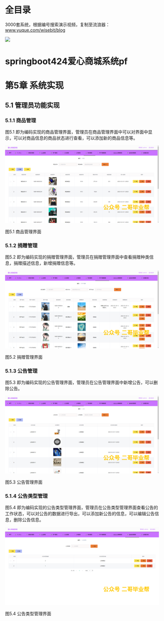 # 全目录

3000套系统，根据编号搜索演示视频，复制至流浪器：www.yuque.com/wisebit/blog


![](https://bitwise.oss-cn-heyuan.aliyuncs.com/2024/11/06/qq_wechat.png)

# springboot424爱心商城系统pf

# 第5章 系统实现

## 5.1 管理员功能实现
### 5.1.1 商品管理
图5.1 即为编码实现的商品管理界面，管理员在商品管理界面中可以对界面中显示，可以对商品信息的商品状态进行查看，可以添加新的商品信息等。

![](/md/blog.017.png)

图5.1 商品管理界面
### 5.1.2 捐赠管理
图5.2 即为编码实现的捐赠管理界面，管理员在捐赠管理界面中查看捐赠种类信息，捐赠描述信息，新增捐赠信息等。

![](/md/blog.018.png)

图5.2 捐赠管理界面
### 5.1.3 公告管理
图5.3 即为编码实现的公告管理界面，管理员在公告管理界面中新增公告，可以删除公告。

![](/md/blog.019.png)

图5.3 公告管理界面
### 5.1.4 公告类型管理
图5.4 即为编码实现的公告类型管理界面，管理员在公告类型管理界面查看公告的工作状态，可以对公告的数据进行导出，可以添加新公告的信息，可以编辑公告信息，删除公告信息。

![](/md/blog.020.png)

图5.4 公告类型管理界面


